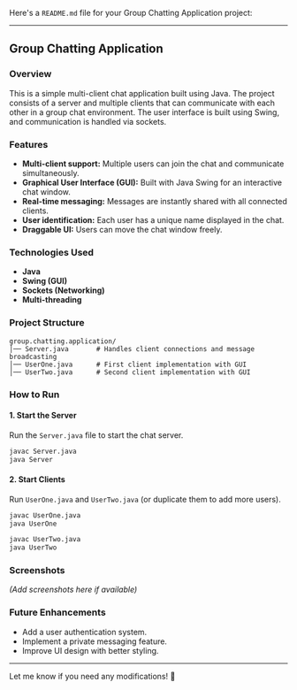 Here's a `README.md` file for your Group Chatting Application project:  

---

## Group Chatting Application

### Overview
This is a simple multi-client chat application built using Java. The project consists of a server and multiple clients that can communicate with each other in a group chat environment. The user interface is built using Swing, and communication is handled via sockets.

### Features
- **Multi-client support:** Multiple users can join the chat and communicate simultaneously.
- **Graphical User Interface (GUI):** Built with Java Swing for an interactive chat window.
- **Real-time messaging:** Messages are instantly shared with all connected clients.
- **User identification:** Each user has a unique name displayed in the chat.
- **Draggable UI:** Users can move the chat window freely.

### Technologies Used
- **Java**
- **Swing (GUI)**
- **Sockets (Networking)**
- **Multi-threading**

### Project Structure
```
group.chatting.application/
│── Server.java       # Handles client connections and message broadcasting
│── UserOne.java      # First client implementation with GUI
│── UserTwo.java      # Second client implementation with GUI
```

### How to Run
#### **1. Start the Server**
Run the `Server.java` file to start the chat server.
```sh
javac Server.java
java Server
```
#### **2. Start Clients**
Run `UserOne.java` and `UserTwo.java` (or duplicate them to add more users).
```sh
javac UserOne.java
java UserOne
```
```sh
javac UserTwo.java
java UserTwo
```

### Screenshots
_(Add screenshots here if available)_

### Future Enhancements
- Add a user authentication system.
- Implement a private messaging feature.
- Improve UI design with better styling.

---

Let me know if you need any modifications! 🚀
